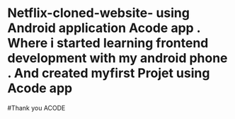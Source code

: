 # Netflix-cloned-website- using Android application Acode app . Where i started learning frontend development with my android phone . And created myfirst Projet using Acode app
#Thank you ACODE 

